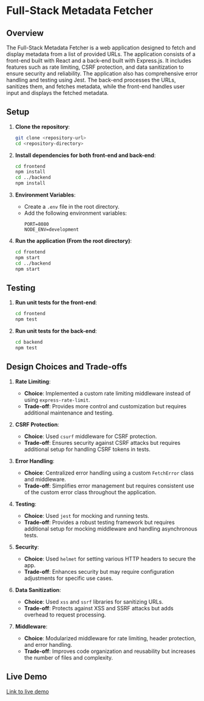 # Full-Stack Metadata Fetcher

## Overview

The Full-Stack Metadata Fetcher is a web application designed to fetch and display metadata from a list of provided
URLs. The application consists of a front-end built with React and a back-end built with Express.js. It includes
features such as rate limiting, CSRF protection, and data sanitization to ensure security and reliability. The
application also has comprehensive error handling and testing using Jest. The back-end processes the URLs, sanitizes
them, and fetches metadata, while the front-end handles user input and displays the fetched metadata.

## Setup

1. **Clone the repository**:
    ```sh
    git clone <repository-url>
    cd <repository-directory>
    ```

2. **Install dependencies for both front-end and back-end**:
    ```sh
    cd frontend
    npm install
    cd ../backend
    npm install
    ```

3. **Environment Variables**:
    - Create a `.env` file in the root directory.
    - Add the following environment variables:
        ```
        PORT=8080
        NODE_ENV=development
        ```

4. **Run the application (From the root directory)**:
    ```sh
    cd frontend
    npm start
    cd ../backend
    npm start
    ```

## Testing

1. **Run unit tests for the front-end**:
    ```sh
    cd frontend
    npm test
    ```

2. **Run unit tests for the back-end**:
    ```sh
    cd backend
    npm test
    ```

## Design Choices and Trade-offs

1. **Rate Limiting**:
    - **Choice**: Implemented a custom rate limiting middleware instead of using `express-rate-limit`.
    - **Trade-off**: Provides more control and customization but requires additional maintenance and testing.

2. **CSRF Protection**:
    - **Choice**: Used `csurf` middleware for CSRF protection.
    - **Trade-off**: Ensures security against CSRF attacks but requires additional setup for handling CSRF tokens in
      tests.

3. **Error Handling**:
    - **Choice**: Centralized error handling using a custom `FetchError` class and middleware.
    - **Trade-off**: Simplifies error management but requires consistent use of the custom error class throughout the
      application.

4. **Testing**:
    - **Choice**: Used `jest` for mocking and running tests.
    - **Trade-off**: Provides a robust testing framework but requires additional setup for mocking middleware and
      handling asynchronous tests.

5. **Security**:
    - **Choice**: Used `helmet` for setting various HTTP headers to secure the app.
    - **Trade-off**: Enhances security but may require configuration adjustments for specific use cases.

6. **Data Sanitization**:
    - **Choice**: Used `xss` and `ssrf` libraries for sanitizing URLs.
    - **Trade-off**: Protects against XSS and SSRF attacks but adds overhead to request processing.

7. **Middleware**:
    - **Choice**: Modularized middleware for rate limiting, header protection, and error handling.
    - **Trade-off**: Improves code organization and reusability but increases the number of files and complexity.

## Live Demo

[Link to live demo](https:TODO)